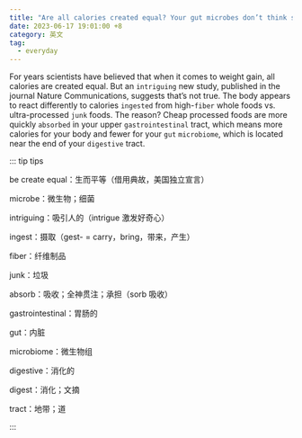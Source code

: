 ```yaml
---
title: "Are all calories created equal? Your gut microbes don’t think so."
date: 2023-06-17 19:01:00 +8
category: 英文
tag:
  - everyday
---
```


For years scientists have believed that when it comes to weight gain, all calories are created equal. But an `intriguing` new study, published in the journal Nature Communications, suggests that’s not true. The body appears to react differently to calories `ingested` from high-`fiber` whole foods vs. ultra-processed `junk` foods. The reason? Cheap processed foods are more quickly `absorbed` in your upper `gastrointestinal` tract, which means more calories for your body and fewer for your `gut` `microbiome`, which is located near the end of your `digestive` tract.

::: tip tips

be create equal：生而平等（借用典故，美国独立宣言）

microbe：微生物；细菌

intriguing：吸引人的（intrigue 激发好奇心）

ingest：摄取（gest- = carry，bring，带来，产生）

fiber：纤维制品

junk：垃圾

absorb：吸收；全神贯注；承担（sorb 吸收）

gastrointestinal：胃肠的

gut：内脏

microbiome：微生物组

digestive：消化的

digest：消化；文摘

tract：地带；道

:::
